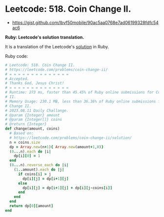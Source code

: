 # Leetcode: 518. Coin Change II.

- https://gist.github.com/lbvf50mobile/90ac5aa0768e7ad06199328fdfc54ac6

**Ruby: Leetcode's solution translation.**

It is a translation of the Leetcode's [solution](https://leetcode.com/problems/coin-change-ii/solution/) in Ruby.

Ruby code:
```Ruby
# Leetcode: 518. Coin Change II.
# https://leetcode.com/problems/coin-change-ii/
# = = = = = = = = = = = = = =
# Accepted.
# Thanks God, Jesus Christ!
# = = = = = = = = = = = = = =
# Runtime: 273 ms, faster than 45.45% of Ruby online submissions for Coin Change
# II.
# Memory Usage: 230.1 MB, less than 36.36% of Ruby online submissions for Coin
# Change II.
# 2023.08.11 Daily Challange.
# @param {Integer} amount
# @param {Integer[]} coins
# @return {Integer}
def change(amount, coins)
  # Based on:
  # https://leetcode.com/problems/coin-change-ii/solution/
  n = coins.size
  dp = Array.new(n+1){ Array.new(amount+1,0)}
  (0...n).each do |i|
    dp[i][0] = 1
  end
  (0...n).reverse_each do |i|
    (1..amount).each do |j|
      if coins[i] > j
        dp[i][j] = dp[i+1][j]
      else
        dp[i][j] = dp[i+1][j] + dp[i][j-coins[i]]
      end
    end
  end
  return dp[0][amount]
end
```
